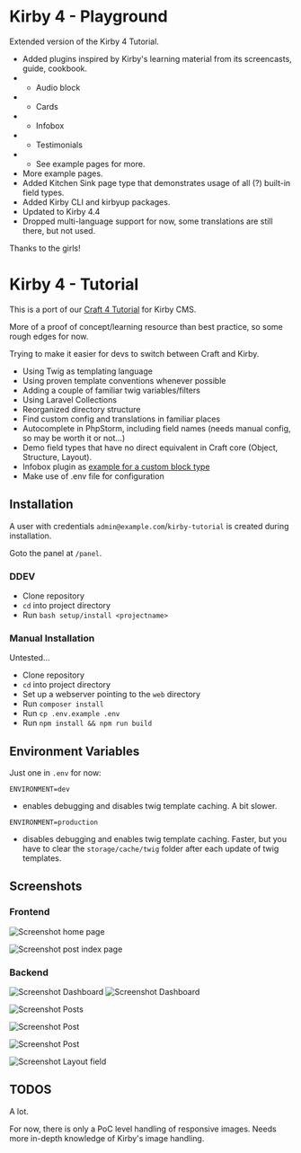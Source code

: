 # Kirby 4 - Playground

Extended version of the Kirby 4 Tutorial.

* Added plugins inspired by Kirby's learning material from its screencasts, guide, cookbook. 
* * Audio block
* * Cards
* * Infobox
* * Testimonials
* * See example pages for more.
* More example pages.
* Added Kitchen Sink page type that demonstrates usage of all (?) built-in field types.
* Added Kirby CLI and kirbyup packages.
* Updated to Kirby 4.4
* Dropped multi-language support for now, some translations are still there, but not used.

Thanks to the girls!

# Kirby 4 - Tutorial

This is a port of our [Craft 4 Tutorial](https://github.com/wsydney76/craft4-tutorial) for Kirby CMS.

More of a proof of concept/learning resource than best practice, so some rough edges for now.

Trying to make it easier for devs to switch between Craft and Kirby.

* Using Twig as templating language
* Using proven template conventions whenever possible
* Adding a couple of familiar twig variables/filters
* Using Laravel Collections
* Reorganized directory structure
* Find custom config and translations in familiar places
* Autocomplete in PhpStorm, including field names (needs manual config, so may be worth it or not...)
* Demo field types that have no direct equivalent in Craft core (Object, Structure, Layout).
* Infobox plugin as [example for a custom block type](https://www.youtube.com/watch?v=hGhrJru-PQ8&t=3448s)
* Make use of .env file for configuration

## Installation

A user with credentials `admin@example.com`/`kirby-tutorial` is created during installation.

Goto the panel at `/panel`.

### DDEV

* Clone repository
* `cd` into project directory
* Run `bash setup/install <projectname>`

### Manual Installation

Untested...

* Clone repository
* `cd` into project directory
* Set up a webserver pointing to the `web` directory
* Run `composer install`
* Run `cp .env.example .env`
* Run `npm install && npm run build`

## Environment Variables

Just one in `.env` for now:

`ENVIRONMENT=dev` 

* enables debugging and disables twig template caching. A bit slower.


`ENVIRONMENT=production` 

* disables debugging and enables twig template caching. Faster, but you have to clear the `storage/cache/twig` folder after each update of twig templates.

## Screenshots

### Frontend

![Screenshot home page](/_docs/screenshot-home.jpg)

![Screenshot post index page](/_docs/screenshot-posts.jpg)

### Backend

![Screenshot Dashboard](/_docs/screenshot-dashboard.jpg)
![Screenshot Dashboard](/_docs/screenshot-dashboard2.jpg)

![Screenshot Posts](/_docs/screenshot-posts-backend.jpg)

![Screenshot Post](/_docs/screenshot-post-backend.jpg)

![Screenshot Post](/_docs/screenshot-post2-backend.jpg)

![Screenshot Layout field](/_docs/screenshot-layout.jpg)

## TODOS

A lot.

For now, there is only a PoC level handling of responsive images. Needs more in-depth knowledge of Kirby's image handling.
